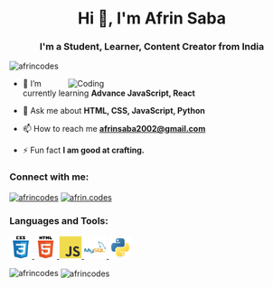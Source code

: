 <h1 align="center">Hi 👋, I'm Afrin Saba</h1>
<h3 align="center">I'm a Student, Learner, Content Creator from India</h3>

<p align="left"> <img src="https://komarev.com/ghpvc/?username=afrincodes&label=Profile%20views&color=0e75b6&style=flat" alt="afrincodes" /> </p>
<img align="right" alt="Coding" width="400" src="https://cdn.dribbble.com/users/2704414/screenshots/7466903/media/b08ab576316bd4582fef189f471cd9e5.gif">


- 🌱 I’m currently learning **Advance JavaScript, React**

- 💬 Ask me about **HTML, CSS, JavaScript, Python**

- 📫 How to reach me **afrinsaba2002@gmail.com**

- ⚡ Fun fact **I am good at crafting.**

<h3 align="left">Connect with me:</h3>
<p align="left">
<a href="https://twitter.com/afrincodes" target="blank"><img align="center" src="https://raw.githubusercontent.com/rahuldkjain/github-profile-readme-generator/master/src/images/icons/Social/twitter.svg" alt="afrincodes" height="30" width="40" /></a>
<a href="https://instagram.com/afrin.codes" target="blank"><img align="center" src="https://raw.githubusercontent.com/rahuldkjain/github-profile-readme-generator/master/src/images/icons/Social/instagram.svg" alt="afrin.codes" height="30" width="40" /></a>
</p>

<h3 align="left">Languages and Tools:</h3>
<p align="left"> <a href="https://www.w3schools.com/css/" target="_blank" rel="noreferrer"> <img src="https://raw.githubusercontent.com/devicons/devicon/master/icons/css3/css3-original-wordmark.svg" alt="css3" width="40" height="40"/> </a> <a href="https://www.w3.org/html/" target="_blank" rel="noreferrer"> <img src="https://raw.githubusercontent.com/devicons/devicon/master/icons/html5/html5-original-wordmark.svg" alt="html5" width="40" height="40"/> </a> <a href="https://developer.mozilla.org/en-US/docs/Web/JavaScript" target="_blank" rel="noreferrer"> <img src="https://raw.githubusercontent.com/devicons/devicon/master/icons/javascript/javascript-original.svg" alt="javascript" width="40" height="40"/> </a> <a href="https://www.mysql.com/" target="_blank" rel="noreferrer"> <img src="https://raw.githubusercontent.com/devicons/devicon/master/icons/mysql/mysql-original-wordmark.svg" alt="mysql" width="40" height="40"/> </a> <a href="https://www.python.org" target="_blank" rel="noreferrer"> <img src="https://raw.githubusercontent.com/devicons/devicon/master/icons/python/python-original.svg" alt="python" width="40" height="40"/> </a> </p>

<p><img align="left" src="https://github-readme-stats.vercel.app/api/top-langs?username=afrincodes&show_icons=true&locale=en&layout=compact" alt="afrincodes" /></p>

<p>&nbsp;<img align="center" src="https://github-readme-stats.vercel.app/api?username=afrincodes&show_icons=true&locale=en" alt="afrincodes" /></p>

